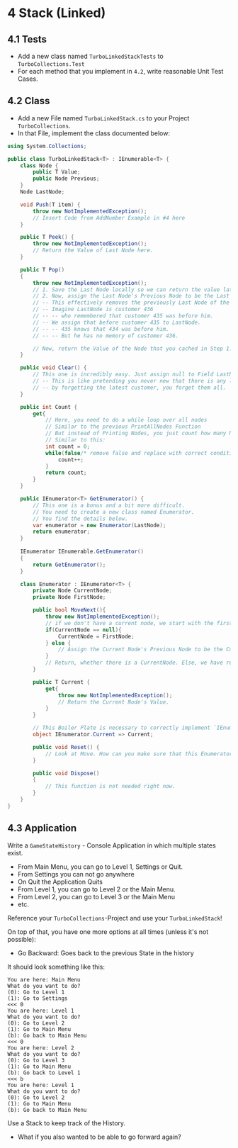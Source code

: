 # 4 Stack (Linked)

## 4.1 Tests
- Add a new class named `TurboLinkedStackTests` to `TurboCollections.Test`
- For each method that you implement in `4.2`, write reasonable Unit Test Cases.

## 4.2 Class
- Add a new File named `TurboLinkedStack.cs` to your Project `TurboCollections`.
- In that File, implement the class documented below:

```cs
using System.Collections;

public class TurboLinkedStack<T> : IEnumerable<T> {
    class Node {
        public T Value;
        public Node Previous;
    }
    Node LastNode;

    void Push(T item) {
        throw new NotImplementedException();
        // Insert Code from AddNumber Example in #4 here
    }

    public T Peek() {
        throw new NotImplementedException();
        // Return the Value of Last Node here.
    }

    public T Pop()
    {
        throw new NotImplementedException();
        // 1. Save the Last Node locally so we can return the value later.
        // 2. Now, assign the Last Node's Previous Node to be the Last Node.
        // -- This effectively removes the previously Last Node of the Stack
        // -- Imagine LastNode is customer 436
        // -- -- who remembered that customer 435 was before him.
        // -- We assign that before customer 435 to LastNode.
        // -- -- 435 knows that 434 was before him.
        // -- -- But he has no memory of customer 436.

        // Now, return the Value of the Node that you cached in Step 1.
    }

    public void Clear() {
        // This one is incredibly easy. Just assign null to Field LastNode
        // -- This is like pretending you never new that there is any last customer.
        // -- by forgetting the latest customer, you forget them all.
    }

    public int Count {
        get{
            // Here, you need to do a while loop over all nodes
            // Similar to the previous PrintAllNodes Function
            // But instead of Printing Nodes, you just count how many Nodes you have visited
            // Similar to this:
            int count = 0;
            while(false/* remove false and replace with correct condition...*/){
                count++;
            }
            return count;
        }
    }

    public IEnumerator<T> GetEnumerator() {
        // This one is a bonus and a bit more difficult.
        // You need to create a new class named Enumerator.
        // You find the details below.
        var enumerator = new Enumerator(LastNode);
        return enumerator;
    }
    
    IEnumerator IEnumerable.GetEnumerator()
    {
        return GetEnumerator();
    }

    class Enumerator : IEnumerator<T> {
        private Node CurrentNode;
        private Node FirstNode;

        public bool MoveNext(){
            throw new NotImplementedException();
            // if we don't have a current node, we start with the first node
            if(CurrentNode == null){
                CurrentNode = FirstNode;
            } else {
                // Assign the Current Node's Previous Node to be the Current Node.
            }
            // Return, whether there is a CurrentNode. Else, we have reached the end of the Stack, there's no more Elements.
        }

        public T Current {
            get{
                throw new NotImplementedException();
                // Return the Current Node's Value.
            }
        }

        // This Boiler Plate is necessary to correctly implement `IEnumerable` interface.
        object IEnumerator.Current => Current;

        public void Reset() {
            // Look at Move. How can you make sure that this Enumerator starts over again?
        }

        public void Dispose()
        {
            // This function is not needed right now.
        }
    }
}
```

## 4.3 Application

Write a `GameStateHistory` - Console Application in which multiple states exist. 
- From Main Menu, you can go to Level 1, Settings or Quit.
- From Settings you can not go anywhere
- On Quit the Application Quits
- From Level 1, you can go to Level 2 or the Main Menu.
- From Level 2, you can go to Level 3 or the Main Menu
- etc.

Reference your `TurboCollections`-Project and use your `TurboLinkedStack`!

On top of that, you have one more options at all times (unless it's not possible):
- Go Backward: Goes back to the previous State in the history

It should look something like this:

```
You are here: Main Menu
What do you want to do?
(0): Go to Level 1
(1): Go to Settings
<<< 0
You are here: Level 1
What do you want to do?
(0): Go to Level 2
(1): Go to Main Menu
(b): Go back to Main Menu
<<< 0
You are here: Level 2
What do you want to do?
(0): Go to Level 3
(1): Go to Main Menu
(b): Go back to Level 1
<<< b
You are here: Level 1
What do you want to do?
(0): Go to Level 2
(1): Go to Main Menu
(b): Go back to Main Menu
```

Use a Stack to keep track of the History.

- What if you also wanted to be able to go forward again?